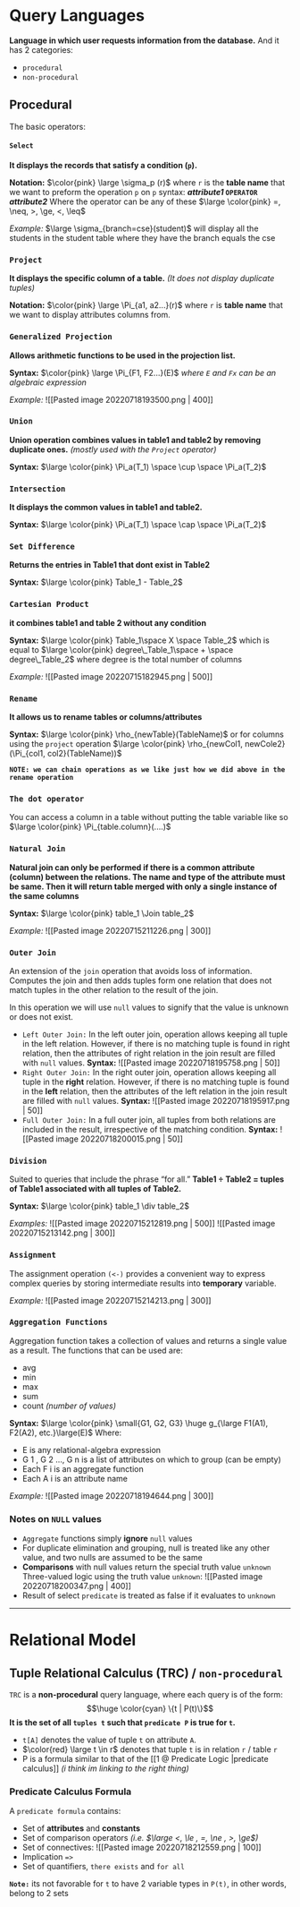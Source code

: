 # Query Languages
**Language in which user requests information from the database.**
And it has 2 categories:
- `procedural`
- `non-procedural`

## Procedural
The basic operators:

#### `Select`
**It displays the records that satisfy a condition (`p`).**

**Notation:** $\color{pink} \large \sigma_p (r)$ where `r` is the **table name** that we want to preform the operation `p` on
`p` syntax: ***attribute1* `OPERATOR` *attribute2***
Where the operator can be any of these $\large \color{pink} =, \neq, >, \ge, <, \leq$

*Example:*
$\large \sigma_{branch=cse}(student)$ will display all the students in the student table where they have the branch equals the cse

### `Project`
**It displays the specific column of a table.** *(It does not display duplicate tuples)*

**Notation:** $\color{pink} \large \Pi_{a1, a2...}(r)$  where `r` is  **table name** that we want to display attributes columns from.

### `Generalized Projection`
**Allows arithmetic functions to be used in the projection list.**

**Syntax:** $\color{pink} \large \Pi_{F1, F2...}(E)$ *where `E` and `Fx` can be an algebraic expression*

*Example:*
![[Pasted image 20220718193500.png | 400]]


### `Union`
**Union operation combines values in table1 and table2 by removing duplicate ones.** _(mostly used with the `Project` operator)_

**Syntax:** $\large \color{pink} \Pi_a(T_1) \space \cup \space \Pi_a(T_2)$

### `Intersection`
**It displays the common values in table1 and table2.**

**Syntax:** $\large \color{pink} \Pi_a(T_1) \space \cap \space \Pi_a(T_2)$

### `Set Difference`
**Returns the entries in Table1 that dont exist in Table2**

**Syntax:** $\large \color{pink} Table_1 - Table_2$

### `Cartesian Product`
**it combines table1 and table 2 without any condition**

**Syntax:** $\large \color{pink} Table_1\space  X \space Table_2$ which is equal to $\large \color{pink} degree\_Table_1\space  + \space degree\_Table_2$ where degree is the total number of columns

*Example:*
![[Pasted image 20220715182945.png | 500]]

### `Rename`
**It allows us to rename tables or columns/attributes**

**Syntax:** $\large \color{pink} \rho_{newTable}(TableName)$ or for columns using the `project` operation $\large \color{pink} \rho_{newCol1, newCole2}(\Pi_{col1, col2}(TableName))$

**`NOTE: we can chain operations as we like just how we did above in the rename operation`** 

### `The dot operator`
You can access a column in a table without putting the table variable like so
$\large \color{pink} \Pi_{table.column}(....)$

### `Natural Join`
**Natural join can only be performed if there is a common attribute (column) between the relations. The name and type of the attribute must be same. Then it will return table merged with only a single instance of the same columns**

**Syntax:** $\large \color{pink} table_1 \Join table_2$

*Example:*
![[Pasted image 20220715211226.png | 300]]

### `Outer Join`
An extension of the `join` operation that avoids loss of information.
Computes the join and then adds tuples form one relation that does not match tuples in the other relation to the result of the join.

In this operation we will use `null` values to signify that the value is unknown or does not exist.

- `Left Outer Join:`
In the left outer join, operation allows keeping all tuple in the left relation. However, if there is no matching tuple is found in right relation, then the attributes of right relation in the join result are filled with `null` values.
**Syntax:** ![[Pasted image 20220718195758.png | 50]]
- `Right Outer Join:`
In the right outer join, operation allows keeping all tuple in the **right** relation. However, if there is no matching tuple is found in the **left** relation, then the attributes of the left relation in the join result are filled with `null` values.
**Syntax:** ![[Pasted image 20220718195917.png | 50]]
- `Full Outer Join:`
In a full outer join, all tuples from both relations are included in the result, irrespective of the matching condition.
**Syntax:** ![[Pasted image 20220718200015.png | 50]]

### `Division`
Suited to queries that include the phrase “for all.”
**Table1 ÷ Table2 = tuples of Table1 associated with all tuples of Table2.**

**Syntax:** $\large \color{pink} table_1 \div table_2$

*Examples:*
![[Pasted image 20220715212819.png | 500]]
![[Pasted image 20220715213142.png | 300]]

### `Assignment`
The assignment operation `(<-)` provides a convenient way to express complex queries by storing intermediate results into **temporary** variable.

*Example:*
![[Pasted image 20220715214213.png | 300]]

### `Aggregation Functions`
Aggregation function takes a collection of values and returns a single value as a result.
The functions that can be used are:
- avg
- min
- max
- sum
- count *(number of values)*

**Syntax:** $\large \color{pink} \small{G1, G2, G3} \huge g_{\large F1(A1), F2(A2), etc.}\large(E)$
Where:
- E is any relational-algebra expression
- G 1 , G 2 …, G n is a list of attributes on which to group (can be empty)
- Each F i is an aggregate function
- Each A i is an attribute name

*Example:*
![[Pasted image 20220718194644.png | 300]]

### Notes on `NULL` values
-  `Aggregate` functions simply **ignore** `null` values
-  For duplicate elimination and grouping, null is treated like any other value, and two nulls are assumed to be the same
-  **Comparisons** with null values return the special truth value `unknown`
	 Three-valued logic using the truth value `unknown`:
	 ![[Pasted image 20220718200347.png | 400]]
- Result of select `predicate` is treated as false if it evaluates to `unknown`

---
# Relational Model
## Tuple Relational Calculus (TRC) / `non-procedural`
`TRC` is a **non-procedural** query language, where each query is of the form:
$$\huge \color{cyan} \{t | P(t)\}$$
 **It is the set of all `tuples t` such that `predicate P` is true for `t`.** 
 - `t[A]` denotes the value of tuple  `t` on attribute `A`.
 -  $\color{red} \large t \in r$  denotes that tuple `t` is in relation `r` / table `r`
 -  P is a formula similar to that of the [[1 @ Predicate Logic |predicate calculus]] *(i think im linking to the right thing)* 

### Predicate Calculus Formula
A `predicate formula`  contains: 
- Set of **attributes** and **constants**
- Set of comparison operators *(i.e. $\large <, \le , =, \ne , >, \ge$)*
-  Set of connectives: ![[Pasted image 20220718212559.png | 100]]
-  Implication `=>`
- Set of quantifiers, `there exists` and `for all`

**`Note:`** its not favorable for `t` to have 2 variable types in `P(t)`, in other words, belong to 2 sets